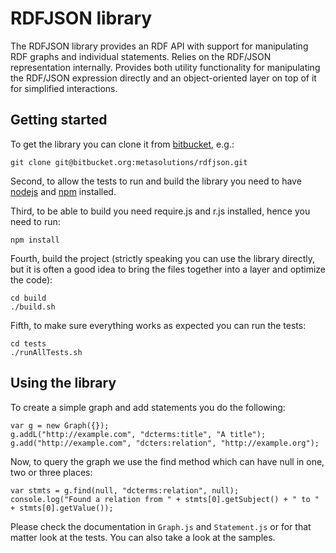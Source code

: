 # RDFJSON library
The RDFJSON library provides an RDF API with support for manipulating RDF graphs and individual statements.
Relies on the RDF/JSON representation internally. Provides both utility functionality for manipulating
the RDF/JSON expression directly and an object-oriented layer on top of it for simplified interactions.

## Getting started
To get the library you can clone it from [bitbucket](https://bitbucket.org/metasolutions/rdfjson), e.g.:

    git clone git@bitbucket.org:metasolutions/rdfjson.git

Second, to allow the tests to run and build the library you need to have [nodejs](http://nodejs.org/) and [npm](https://www.npmjs.org/) installed.

Third, to be able to build you need require.js and r.js installed, hence you need to run:

    npm install

Fourth, build the project (strictly speaking you can use the library directly, but it is often a good idea to bring the files together into a layer and optimize the code):

    cd build
    ./build.sh

Fifth, to make sure everything works as expected you can run the tests:

    cd tests
    ./runAllTests.sh

## Using the library
To create a simple graph and add statements you do the following:

    var g = new Graph({});
    g.addL("http://example.com", "dcterms:title", "A title");
    g.add("http://example.com", "dcters:relation", "http://example.org");

Now, to query the graph we use the find method which can have null in one, two or three places:

    var stmts = g.find(null, "dcterms:relation", null);
    console.log("Found a relation from " + stmts[0].getSubject() + " to " + stmts[0].getValue());

Please check the documentation in ```Graph.js``` and ```Statement.js``` or for that matter look at the tests.
You can also take a look at the samples.